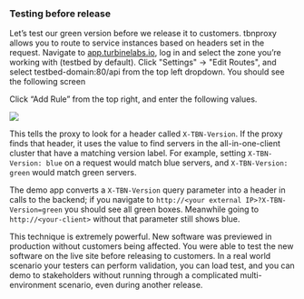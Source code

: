 ### Testing before release

Let’s test our green version before we release it to customers. tbnproxy allows
you to route to service instances based on headers set in the request. Navigate
to [app.turbinelabs.io](https://app.turbinelabs.io), log in and select the zone
you’re working with (testbed by default). Click "Settings" -> "Edit Routes", and
select testbed-domain:80/api from the top left dropdown. You should see the
following screen

Click “Add Rule” from the top right, and enter the following values.

<img
src="https://img.turbinelabs.io/2017-03-17/all-in-one-server-header-rule.png"/>

This tells the proxy to look for a header called `X-TBN-Version`. If the proxy
finds that header, it uses the value to find servers in the all-in-one-client
cluster that have a matching version label. For example, setting `X-TBN-Version:
blue` on a request would match blue servers, and `X-TBN-Version: green` would
match green servers.

The demo app converts a `X-TBN-Version` query parameter into a header in calls
to the backend; if you navigate to `http://<your external IP>?X-TBN-Version=green`
you should see all green boxes. Meanwhile going to `http://<your-client>`
without that parameter still shows blue.

This technique is extremely powerful. New software was previewed in production
without customers being affected. You were able to test the new software on the
live site before releasing to customers. In a real world scenario your testers
can perform validation, you can load test, and you can demo to stakeholders
without running through a complicated multi-environment scenario, even during
another release.
